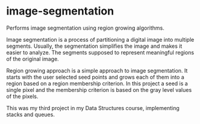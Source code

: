 # image-segmentation
Performs image segmentation using region growing algorithms.

Image segmentation is a process of partitioning a digital image into multiple segments. Usually, the segmentation simplifies the image
and makes it easier to analyze. The segments supposed to represent meaningful regions of the original image.

Region growing approach is a simple approach to image segmentation. It starts with the user selected seed points and grows each of
them into a region based on a region membership criterion. In this project a seed is a single pixel and the membership criterion is based
on the gray level values of the pixels.

This was my third project in my Data Structures course, implementing stacks and queues.
